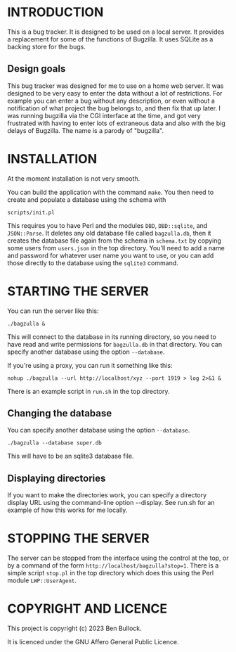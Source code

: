 # INTRODUCTION

This is a bug tracker. It is designed to be used on a local server. It
provides a replacement for some of the functions of Bugzilla. It uses
SQLite as a backing store for the bugs.

## Design goals

This bug tracker was designed for me to use on a home web server. It
was designed to be very easy to enter the data without a lot of
restrictions. For example you can enter a bug without any description,
or even without a notification of what project the bug belongs to, and
then fix that up later. I was running bugzilla via the CGI interface
at the time, and got very frustrated with having to enter lots of
extraneous data and also with the big delays of Bugzilla. The name is
a parody of "bugzilla".

# INSTALLATION

At the moment installation is not very smooth.

You can build the application with the command `make`. You then need
to create and populate a database using the schema with

    scripts/init.pl

This requires you to have Perl and the modules `DBD`, `DBD::sqlite`,
and `JSON::Parse`. It deletes any old database file called
`bagzulla.db`, then it creates the database file again from the schema
in `schema.txt` by copying some users from `users.json` in the top
directory. You'll need to add a name and password for whatever user
name you want to use, or you can add those directly to the database
using the `sqlite3` command.

# STARTING THE SERVER

You can run the server like this:

    ./bagzulla &

This will connect to the database in its running directory, so you
need to have read and write permissions for `bagzulla.db` in that
directory. You can specify another database using the option
`--database`.

If you're using a proxy, you can run it something like this:

    nohup ./bagzulla --url http://localhost/xyz --port 1919 > log 2>&1 &

There is an example script in `run.sh` in the top directory.

## Changing the database

You can specify another database using the option
`--database`.

    ./bagzulla --database super.db

This will have to be an sqlite3 database file.

## Displaying directories

If you want to make the directories work, you can specify a directory
display URL using the command-line option --display. See run.sh for an
example of how this works for me locally.

# STOPPING THE SERVER

The server can be stopped from the interface using the control at the
top, or by a command of the form
`http://localhost/bagzulla?stop=1`. There is a simple script `stop.pl`
in the top directory which does this using the Perl module
`LWP::UserAgent`.

# COPYRIGHT AND LICENCE

This project is copyright (c) 2023 Ben Bullock.

It is licenced under the GNU Affero General Public Licence.

